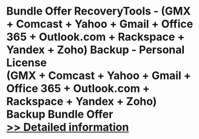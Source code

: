 # Bundle Offer RecoveryTools - (GMX + Comcast + Yahoo + Gmail + Office 365 + Outlook.com + Rackspace + Yandex + Zoho) Backup - Personal License<br />(GMX + Comcast + Yahoo + Gmail + Office 365 + Outlook.com + Rackspace + Yandex + Zoho) Backup Bundle Offer<br />[>> Detailed information](https://secure.shareit.com/shareit/product.html?productid=300998807&affiliateid=200057808)